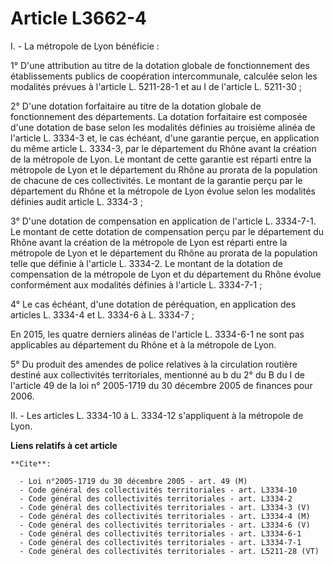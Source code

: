 # Article L3662-4

I. - La métropole de Lyon bénéficie : 

1° D'une attribution au titre de la dotation globale de fonctionnement des établissements publics de coopération
intercommunale, calculée selon les modalités prévues à l'article L. 5211-28-1 et au I de l'article L. 5211-30 ; 

2° D'une dotation forfaitaire au titre de la dotation globale de fonctionnement des départements. La dotation forfaitaire est
composée d'une dotation de base selon les modalités définies au troisième alinéa de l'article L. 3334-3 et, le cas échéant,
d'une garantie perçue, en application du même article L. 3334-3, par le département du Rhône avant la création de la
métropole de Lyon. Le montant de cette garantie est réparti entre la métropole de Lyon et le département du Rhône au prorata
de la population de chacune de ces collectivités. Le montant de la garantie perçu par le département du Rhône et la métropole
de Lyon évolue selon les modalités définies audit article L. 3334-3 ; 

3° D'une dotation de compensation en application de l'article L. 3334-7-1. Le montant de cette dotation de compensation perçu
par le département du Rhône avant la création de la métropole de Lyon est réparti entre la métropole de Lyon et le
département du Rhône au prorata de la population telle que définie à l'article L. 3334-2. Le montant de la dotation de
compensation de la métropole de Lyon et du département du Rhône évolue conformément aux modalités définies à l'article L.
3334-7-1 ; 

4° Le cas échéant, d'une dotation de péréquation, en application des articles L. 3334-4 et L. 3334-6 à L. 3334-7 ; 

En 2015, les quatre derniers alinéas de l'article L. 3334-6-1 ne sont pas applicables au département du Rhône et à la
métropole de Lyon. 

5° Du produit des amendes de police relatives à la circulation routière destiné aux collectivités territoriales, mentionné au
b du 2° du B du I de l'article 49 de la loi n° 2005-1719 du 30 décembre 2005 de finances pour 2006. 

II. - Les articles L. 3334-10 à L. 3334-12 s'appliquent à la métropole de Lyon.

**Liens relatifs à cet article**

	**Cite**:

	  - Loi n°2005-1719 du 30 décembre 2005 - art. 49 (M)
	  - Code général des collectivités territoriales - art. L3334-10
	  - Code général des collectivités territoriales - art. L3334-2
	  - Code général des collectivités territoriales - art. L3334-3 (V)
	  - Code général des collectivités territoriales - art. L3334-4 (M)
	  - Code général des collectivités territoriales - art. L3334-6 (V)
	  - Code général des collectivités territoriales - art. L3334-6-1
	  - Code général des collectivités territoriales - art. L3334-7-1
	  - Code général des collectivités territoriales - art. L5211-28 (VT)
